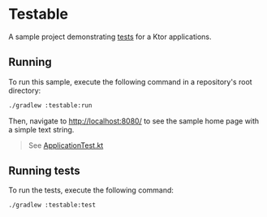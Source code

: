 # Testable

A sample project demonstrating [tests](https://ktor.io/docs/testing.html) for a Ktor applications.

## Running

To run this sample, execute the following command in a repository's root directory:

```bash
./gradlew :testable:run
```
 
Then, navigate to [http://localhost:8080/](http://localhost:8080/) to see the sample home page
with a simple text string.


> See [ApplicationTest.kt](test/ApplicationTest.kt)

## Running tests

To run the tests, execute the following command:

```bash
./gradlew :testable:test
```

